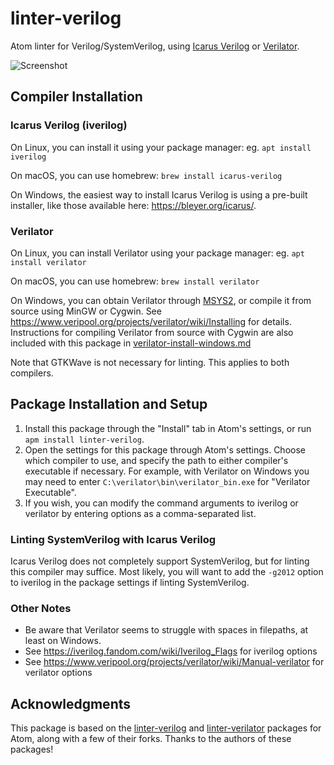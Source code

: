 # linter-verilog

Atom linter for Verilog/SystemVerilog, using [Icarus Verilog](http://iverilog.icarus.com) or [Verilator](https://www.veripool.org/wiki/verilator).  

![Screenshot](https://raw.githubusercontent.com/a2k-hanlon/linter-verilog/master/screenshot.png)


## Compiler Installation

### Icarus Verilog (iverilog)

On Linux, you can install it using your package manager: eg. ```apt install iverilog```

On macOS, you can use homebrew: ```brew install icarus-verilog```

On Windows, the easiest way to install Icarus Verilog is using a pre-built installer, like those available here: https://bleyer.org/icarus/.

### Verilator

On Linux, you can install Verilator using your package manager: eg. ```apt install verilator```

On macOS, you can use homebrew: ```brew install verilator```

On Windows, you can obtain Verilator through [MSYS2](https://www.msys2.org/), or compile it from source using MinGW or Cygwin. See https://www.veripool.org/projects/verilator/wiki/Installing for details. Instructions for compiling Verilator from source with Cygwin are also included with this package in [verilator-install-windows.md](https://github.com/a2k-hanlon/linter-verilog/blob/master/verilator-install-windows.md)

Note that GTKWave is not necessary for linting. This applies to both compilers.


## Package Installation and Setup

1. Install this package through the "Install" tab in Atom's settings, or run ```apm install linter-verilog```.
2. Open the settings for this package through Atom's settings. Choose which compiler to use, and specify the path to either compiler's executable if necessary. For example, with Verilator on Windows you may need to enter ```C:\verilator\bin\verilator_bin.exe``` for "Verilator Executable".
3. If you wish, you can modify the command arguments to iverilog or verilator by entering options as a comma-separated list.

### Linting SystemVerilog with Icarus Verilog

Icarus Verilog does not completely support SystemVerilog, but for linting this compiler may suffice. Most likely, you will want to add the ```-g2012``` option to iverilog in the package settings if linting SystemVerilog.

### Other Notes

- Be aware that Verilator seems to struggle with spaces in filepaths, at least on Windows.
- See https://iverilog.fandom.com/wiki/Iverilog_Flags for iverilog options
- See https://www.veripool.org/projects/verilator/wiki/Manual-verilator for verilator options


## Acknowledgments

This package is based on the [linter-verilog](https://github.com/manucorporat/linter-verilog) and [linter-verilator](https://github.com/patstew/linter-verilator) packages for Atom, along with a few of their forks. Thanks to the authors of these packages!

